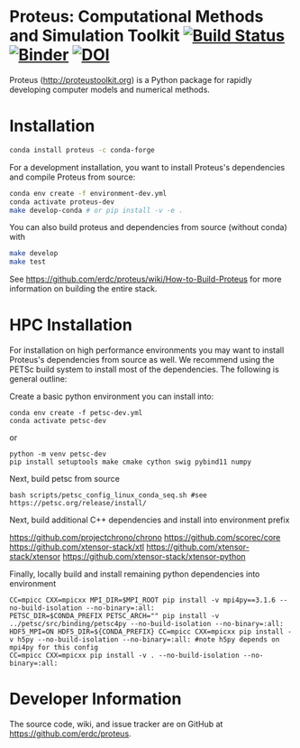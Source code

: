 # Proteus: Computational Methods and Simulation Toolkit [![Build Status](https://travis-ci.com/cekees/proteus.svg?branch=main)](https://app.travis-ci.com/github/cekees/proteus) [![Binder](https://mybinder.org/badge_logo.svg)](https://mybinder.org/v2/gh/erdc/proteus_tutorial/master?filepath=index.ipynb)  [![DOI](https://zenodo.org/badge/2212385.svg)](https://zenodo.org/badge/latestdoi/2212385)


Proteus (http://proteustoolkit.org) is a Python package for
rapidly developing computer models and numerical methods.

# Installation



```bash
conda install proteus -c conda-forge
```

For a development installation, you want to install Proteus's dependencies and compile Proteus from source:

```bash
conda env create -f environment-dev.yml
conda activate proteus-dev
make develop-conda # or pip install -v -e .
```

You can also build proteus and dependencies from source (without conda) with 

```bash
make develop
make test
```

See https://github.com/erdc/proteus/wiki/How-to-Build-Proteus for more information on building the entire stack.

# HPC Installation

For installation on high performance environments you may want to install Proteus's dependencies from source as well. We recommend using the PETSc build system to install most of the dependencies. The following is general outline:

Create a basic python environment you can install into:

```
conda env create -f petsc-dev.yml
conda activate petsc-dev
```

or

```
python -m venv petsc-dev
pip install setuptools make cmake cython swig pybind11 numpy
```

Next, build petsc from source

```
bash scripts/petsc_config_linux_conda_seq.sh #see https://petsc.org/release/install/
```

Next, build additional C++ dependencies and install into environment prefix

https://github.com/projectchrono/chrono
https://github.com/scorec/core
https://github.com/xtensor-stack/xtl
https://github.com/xtensor-stack/xtensor
https://github.com/xtensor-stack/xtensor-python

Finally, locally build and install remaining python dependencies into environment

```
CC=mpicc CXX=mpicxx MPI_DIR=$MPI_ROOT pip install -v mpi4py==3.1.6 --no-build-isolation --no-binary=:all:
PETSC_DIR=$CONDA_PREFIX PETSC_ARCH="" pip install -v ../petsc/src/binding/petsc4py --no-build-isolation --no-binary=:all:
HDF5_MPI=ON HDF5_DIR=${CONDA_PREFIX} CC=mpicc CXX=mpicxx pip install -v h5py --no-build-isolation --no-binary=:all: #note h5py depends on mpi4py for this config
CC=mpicc CXX=mpicxx pip install -v . --no-build-isolation --no-binary=:all:
```

# Developer Information

The source code, wiki, and issue tracker are on GitHub at
https://github.com/erdc/proteus.
